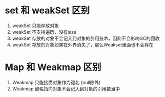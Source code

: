 # set 和 weakSet 区别
1. weakSet 只能存放对象
2. weakSet 不支持遍历，没有size
3. weakSet 存放的对象不会记入到对象的引用技术，因此不会影响GC的回收
4. weakSet 存放的对象如果在外界消失了，那么Weakset里面也不会存在

# Map 和 Weakmap  区别
1. Weakmap 只能接受对象作为键名 (null除外)
2. Weakmap 键名指向对象不会记入到对象的引用数当中